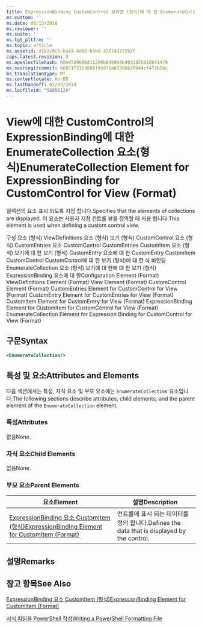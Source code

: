 ```yaml
---
title: ExpressionBinding CustomControl 보려면 (형식)에 대 한 EnumerateCollection 요소 | Microsoft Docs
ms.custom: ''
ms.date: 09/13/2016
ms.reviewer: ''
ms.suite: ''
ms.tgt_pltfrm: ''
ms.topic: article
ms.assetid: 3182c0c5-ba43-4d00-b3e0-27f24d272b2f
caps.latest.revision: 9
ms.openlocfilehash: b0ed329600811206b8569b864032825818841479
ms.sourcegitcommit: b6871f21bd666f9cd71dd336bb3f844cf472b56c
ms.translationtype: MT
ms.contentlocale: ko-KR
ms.lasthandoff: 02/03/2019
ms.locfileid: "56856129"
---
```

# <a name="enumeratecollection-element-for-expressionbinding-for-customcontrol-for-view-format"></a><span data-ttu-id="48d4e-102">View에 대한 CustomControl의 ExpressionBinding에 대한 EnumerateCollection 요소(형식)</span><span class="sxs-lookup"><span data-stu-id="48d4e-102">EnumerateCollection Element for ExpressionBinding for CustomControl for View (Format)</span></span>

<span data-ttu-id="48d4e-103">컬렉션의 요소 표시 되도록 지정 합니다.</span><span class="sxs-lookup"><span data-stu-id="48d4e-103">Specifies that the elements of collections are displayed.</span></span> <span data-ttu-id="48d4e-104">이 요소는 사용자 지정 컨트롤 뷰를 정의할 때 사용 됩니다.</span><span class="sxs-lookup"><span data-stu-id="48d4e-104">This element is used when defining a custom control view.</span></span>

<span data-ttu-id="48d4e-105">구성 요소 (형식) ViewDefinitions 요소 (형식) 보기 (형식) CustomControl 요소 (형식) CustomEntries 요소 CustomControl CustomEntries CustomItem 요소 (형식) 보기에 대 한 보기 (형식) CustomEntry 요소에 대 한 CustomEntry CustomItem CustomControl CustomControl에 대 한 보기 (형식)에 대 한 식 바인딩 EnumerateCollection 요소 (형식) 보기에 대 한에 대 한 보기 (형식) ExpressionBinding 요소에 대 한</span><span class="sxs-lookup"><span data-stu-id="48d4e-105">Configuration Element (Format) ViewDefinitions Element (Format) View Element (Format) CustomControl Element (Format) CustomEntries Element for CustomControl for View (Format) CustomEntry Element for CustomEntries for View (Format) CustomItem Element for CustomEntry for View (Format) ExpressionBinding Element for CustomItem for CustomControl for View (Format) EnumerateCollection Element for Expression Binding for CustomControl for View (Format)</span></span>

## <a name="syntax"></a><span data-ttu-id="48d4e-106">구문</span><span class="sxs-lookup"><span data-stu-id="48d4e-106">Syntax</span></span>

```xml
<EnumerateCollection/>
```

## <a name="attributes-and-elements"></a><span data-ttu-id="48d4e-107">특성 및 요소</span><span class="sxs-lookup"><span data-stu-id="48d4e-107">Attributes and Elements</span></span>

<span data-ttu-id="48d4e-108">다음 섹션에서는 특성, 자식 요소 및 부모 요소에는 `EnumerateCollection` 요소입니다.</span><span class="sxs-lookup"><span data-stu-id="48d4e-108">The following sections describe attributes, child elements, and the parent element of the `EnumerateCollection` element.</span></span>

### <a name="attributes"></a><span data-ttu-id="48d4e-109">특성</span><span class="sxs-lookup"><span data-stu-id="48d4e-109">Attributes</span></span>

<span data-ttu-id="48d4e-110">없음</span><span class="sxs-lookup"><span data-stu-id="48d4e-110">None.</span></span>

### <a name="child-elements"></a><span data-ttu-id="48d4e-111">자식 요소</span><span class="sxs-lookup"><span data-stu-id="48d4e-111">Child Elements</span></span>

<span data-ttu-id="48d4e-112">없음</span><span class="sxs-lookup"><span data-stu-id="48d4e-112">None.</span></span>

### <a name="parent-elements"></a><span data-ttu-id="48d4e-113">부모 요소</span><span class="sxs-lookup"><span data-stu-id="48d4e-113">Parent Elements</span></span>

|<span data-ttu-id="48d4e-114">요소</span><span class="sxs-lookup"><span data-stu-id="48d4e-114">Element</span></span>|<span data-ttu-id="48d4e-115">설명</span><span class="sxs-lookup"><span data-stu-id="48d4e-115">Description</span></span>|
|-------------|-----------------|
|[<span data-ttu-id="48d4e-116">ExpressionBinding 요소 CustomItem (형식)</span><span class="sxs-lookup"><span data-stu-id="48d4e-116">ExpressionBinding Element for CustomItem (Format)</span></span>](./expressionbinding-element-for-customitem-for-controls-for-configuration-format.md)|<span data-ttu-id="48d4e-117">컨트롤에 표시 되는 데이터를 정의 합니다.</span><span class="sxs-lookup"><span data-stu-id="48d4e-117">Defines the data that is displayed by the control.</span></span>|

## <a name="remarks"></a><span data-ttu-id="48d4e-118">설명</span><span class="sxs-lookup"><span data-stu-id="48d4e-118">Remarks</span></span>

## <a name="see-also"></a><span data-ttu-id="48d4e-119">참고 항목</span><span class="sxs-lookup"><span data-stu-id="48d4e-119">See Also</span></span>

[<span data-ttu-id="48d4e-120">ExpressionBinding 요소 CustomItem (형식)</span><span class="sxs-lookup"><span data-stu-id="48d4e-120">ExpressionBinding Element for CustomItem (Format)</span></span>](./expressionbinding-element-for-customitem-for-controls-for-configuration-format.md)

[<span data-ttu-id="48d4e-121">서식 파일을 PowerShell 작성</span><span class="sxs-lookup"><span data-stu-id="48d4e-121">Writing a PowerShell Formatting File</span></span>](./writing-a-powershell-formatting-file.md)
